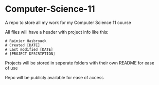 # Computer-Science-11
A repo to store all my work for my Computer Science 11 course

All files will have a header with project info like this:

```
# Rainier Hasbrouck
# Created [DATE]
# Last modified [DATE]
# [PROJECT DESCRIPTION]
```

Projects will be stored in seperate folders with their own README for ease of use

Repo will be publicly available for ease of access

